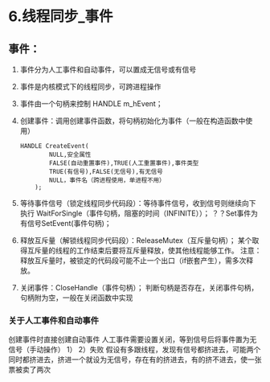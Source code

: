 # 6.线程同步_事件

## 事件：

1. 事件分为人工事件和自动事件，可以置成无信号或有信号
2. 事件是内核模式下的线程同步，可跨进程操作
3. 事件由一个句柄来控制 HANDLE m_hEvent；
4. 创建事件：调用创建事件函数，将句柄初始化为事件（一般在构造函数中使用）
    
    ```
    HANDLE CreateEvent(
            NULL,安全属性
            FALSE(自动重置事件),TRUE(人工重置事件),事件类型
            TRUE(有信号),FALSE(无信号),有无信号
            NULL，事件名（跨进程使用，单进程不用）
        );
    ```
    
5. 等待事件信号（锁定线程同步代码段）：等待事件信号，收到信号则继续向下执行 WaitForSingle（事件句柄，阻塞的时间（INFINITE））； ？？Set事件为有信号SetEvent(事件句柄)；
6. 释放互斥量（解锁线程同步代码段）：ReleaseMutex（互斥量句柄）； 某个取得互斥量的线程的工作结束后要将互斥量释放，使其他线程能够工作。 注意：释放互斥量时，被锁定的代码段可能不止一个出口（if嵌套产生），需多次释放。
7. 关闭事件：CloseHandle（事件句柄）； 判断句柄是否存在，关闭事件句柄，句柄附为空，一般在关闭函数中实现

### 关于人工事件和自动事件

创建事件时直接创建自动事件 人工事件需要设置关闭，等到信号后将事件置为无信号（手动操作） 1） 2）失败 假设有多跟线程，发现有信号都挤进去，可能两个同时都挤进去，挤进一个就设为无信号，存在有的挤进去，有的挤不进去，使一张票被卖了两次